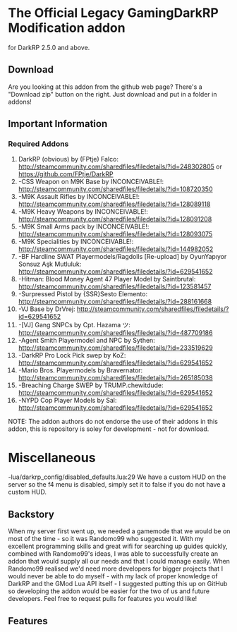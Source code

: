 The Official Legacy GamingDarkRP Modification addon
==================
for DarkRP 2.5.0 and above.

## Download ##
Are you looking at this addon from the github web page? There's a "Download zip" button on the right.
Just download and put in a folder in addons!

## Important Information ##
### Required Addons ###
1. DarkRP (obvious) by (FPtje) Falco: http://steamcommunity.com/sharedfiles/filedetails/?id=248302805 or https://github.com/FPtje/DarkRP
2. -CSS Weapon on M9K Base by INCONCEIVABLE!: http://steamcommunity.com/sharedfiles/filedetails/?id=108720350
3. -M9K Assault Rifles by INCONCEIVABLE!: http://steamcommunity.com/sharedfiles/filedetails/?id=128089118
4. -M9K Heavy Weapons by INCONCEIVABLE!: http://steamcommunity.com/sharedfiles/filedetails/?id=128091208
5. -M9K Small Arms pack by INCONCEIVABLE!: http://steamcommunity.com/sharedfiles/filedetails/?id=128093075
6. -M9K Specialities by INCONCEIVABLE!: http://steamcommunity.com/sharedfiles/filedetails/?id=144982052
7. -BF Hardline SWAT Playermodels/Ragdolls [Re-upload] by OyunYapıyor Sonsuz Aşk Mutluluk: http://steamcommunity.com/sharedfiles/filedetails/?id=629541652
8. -Hitman: Blood Money Agent 47 Player Model by Saintbrutal: http://steamcommunity.com/sharedfiles/filedetails/?id=123581457
9. -Surpressed Pistol by {SSR}Sesto Elemento: http://steamcommunity.com/sharedfiles/filedetails/?id=288161668
10. -VJ Base by DrVrej: http://steamcommunity.com/sharedfiles/filedetails/?id=629541652
11. -[VJ] Gang SNPCs by Cpt. Hazama ツ: http://steamcommunity.com/sharedfiles/filedetails/?id=487709186
12. -Agent Smith Playermodel and NPC by Sythen: http://steamcommunity.com/sharedfiles/filedetails/?id=233519629
13. -DarkRP Pro Lock Pick swep by KoZ: http://steamcommunity.com/sharedfiles/filedetails/?id=629541652
14. -Mario Bros. Playermodels by Bravernator: http://steamcommunity.com/sharedfiles/filedetails/?id=265185038
15. -Breaching Charge SWEP by TRUMP.chewitdude: http://steamcommunity.com/sharedfiles/filedetails/?id=629541652
16. -NYPD Cop Player Models by Sal: http://steamcommunity.com/sharedfiles/filedetails/?id=629541652

NOTE: The addon authors do not endorse the use of their addons in this addon, this is repository is soley for development - not for download.
# Miscellaneous #
-lua/darkrp_config/disabled_defaults.lua:29 We have a custom HUD on the server so the f4 menu is disabled, simply set it to false if you do not have a custom HUD.


##  Backstory ##
When my server first went up, we needed a gamemode that we would be on most of the time - so it was Randomo99 who suggested it.
With my excellent programming skills and great wifi for searching up guides quickly, combined with Randomo99's ideas, I was able to successfully create an addon that would supply all our needs and that I could manage easily. 
When Randomo99 realised we'd need more developers for bigger projects that I would never be able to do myself -  with my lack of proper knowledge of DarkRP and the GMod Lua API itself - I suggested putting this up on GitHub so developing the addon would be easier for the two of us and future developers. 
Feel free to request pulls for features you would like!

## Features ##